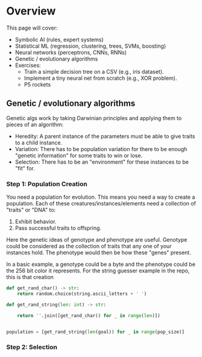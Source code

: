 # Overview

This page will cover:

- Symbolic AI (rules, expert systems)
- Statistical ML (regression, clustering, trees, SVMs, boosting)
- Neural networks (perceptrons, CNNs, RNNs)
- Genetic / evolutionary algorithms
- Exercises:
	+ Train a simple decision tree on a CSV (e.g., iris dataset).
	+ Implement a tiny neural net from scratch (e.g., XOR problem).
    + P5 rockets

## Genetic / evolutionary algorithms

Genetic algs work by taking Darwinian principles and applying them to pieces of an algorithm:

- Heredity: A parent instance of the parameters must be able to give traits to a child instance.
- Variation: There has to be population variation for there to be enough "genetic information" for some traits to win or lose.
- Selection: There has to be an "environment" for these instances to be "fit" for.

### Step 1: Population Creation

You need a population for evolution.
This means you need a way to create a population.
Each of these creatures/instances/elements need a collection of "traits" or "DNA" to:

1. Exhibit behavior.
2. Pass successful traits to offspring.

Here the genetic ideas of genotype and phenotype are useful.
Genotype could be considered as the collection of traits that any one of your instances hold.
The phenotype would then be how these "genes" present.

In a basic example, a genotype could be a byte and the phenotype could be the 256 bit color it represents.
For the string guesser example in the repo, this is that creation

```python
def get_rand_char() -> str:
    return random.choice(string.ascii_letters + ' ')

def get_rand_string(len: int) -> str:

    return ''.join([get_rand_char() for _ in range(len)])


population = [get_rand_string(len(goal)) for _ in range(pop_size)]
```

### Step 2: Selection
